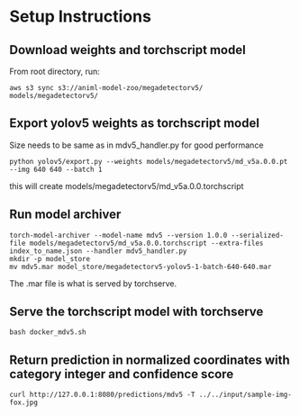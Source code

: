 # Setup Instructions

## Download weights and torchscript model
From root directory, run:
```
aws s3 sync s3://animl-model-zoo/megadetectorv5/ models/megadetectorv5/
```

## Export yolov5 weights as torchscript model
Size needs to be same as in mdv5_handler.py for good performance 
```
python yolov5/export.py --weights models/megadetectorv5/md_v5a.0.0.pt --img 640 640 --batch 1 
```
this will create models/megadetectorv5/md_v5a.0.0.torchscript 

## Run model archiver

```
torch-model-archiver --model-name mdv5 --version 1.0.0 --serialized-file models/megadetectorv5/md_v5a.0.0.torchscript --extra-files index_to_name.json --handler mdv5_handler.py
mkdir -p model_store
mv mdv5.mar model_store/megadetectorv5-yolov5-1-batch-640-640.mar
```

The .mar file is what is served by torchserve.

## Serve the torchscript model with torchserve

```
bash docker_mdv5.sh
```

## Return prediction in normalized coordinates with category integer and confidence score

```
curl http://127.0.0.1:8080/predictions/mdv5 -T ../../input/sample-img-fox.jpg
```
